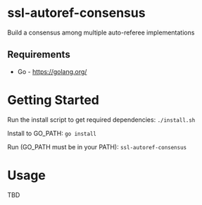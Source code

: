 # ssl-autoref-consensus
Build a consensus among multiple auto-referee implementations

## Requirements
 * Go - https://golang.org/

# Getting Started
Run the install script to get required dependencies: `./install.sh`

Install to GO_PATH: `go install`

Run (GO_PATH must be in your PATH): `ssl-autoref-consensus `

# Usage
TBD
